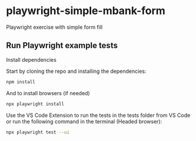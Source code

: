 # playwright-simple-mbank-form

Playwright exercise with simple form fill

## Run Playwright example tests

Install dependencies

Start by cloning the repo and installing the dependencies:

```bash
npm install
```

And to install browsers (if needed)

```bash
npx playwright install
```

Use the VS Code Extension to run the tests in the tests folder from VS Code or run the following command in the terminal (Headed browser):

```bash
npx playwright test --ui
```
